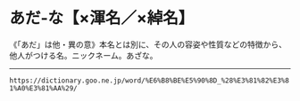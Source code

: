 # あだ‐な【×渾名／×綽名】

《「あだ」は他・異の意》本名とは別に、その人の容姿や性質などの特徴から、他人がつける名。ニックネーム。あざな。

---
`https://dictionary.goo.ne.jp/word/%E6%B8%BE%E5%90%8D_%28%E3%81%82%E3%81%A0%E3%81%AA%29/`